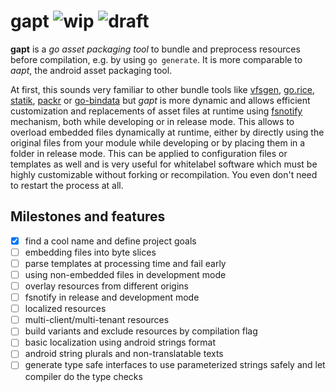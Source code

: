 # gapt ![wip](https://img.shields.io/badge/-work%20in%20progress-red) ![draft](https://img.shields.io/badge/-draft-red)

**gapt** is a *go asset packaging tool* to bundle and preprocess resources before compilation, e.g.
by using `go generate`. It is more comparable to *aapt*, the android asset packaging tool. 

At first, this sounds very familiar to other bundle tools like [vfsgen](https://github.com/shurcooL/vfsgen),
  [go.rice](https://github.com/GeertJohan/go.rice), [statik](https://github.com/rakyll/statik),
   [packr](https://github.com/gobuffalo/packr) or [go-bindata](https://github.com/gnoso/go-bindata) but
*gapt* is more dynamic and allows efficient customization and replacements of asset files at runtime
using [fsnotify](https://fsnotify.org/) mechanism, both while developing or in release mode. 
This allows to overload embedded files dynamically at runtime, either by directly using the 
original files from your module while
developing or by placing them in a folder in release mode. This can be applied to configuration files
or templates as well and is very useful for whitelabel software which must be highly customizable without
forking or recompilation. You even don't need to restart the process at all.

## Milestones and features

- [x] find a cool name and define project goals  
- [ ] embedding files into byte slices    
- [ ] parse templates at processing time and fail early  
- [ ] using non-embedded files in development mode  
- [ ] overlay resources from different origins  
- [ ] fsnotify in release and development mode  
- [ ] localized resources  
- [ ] multi-client/multi-tenant resources  
- [ ] build variants and exclude resources by compilation flag  
- [ ] basic localization using android strings format  
- [ ] android string plurals and non-translatable texts  
- [ ] generate type safe interfaces to use parameterized strings safely and let compiler do the type checks 